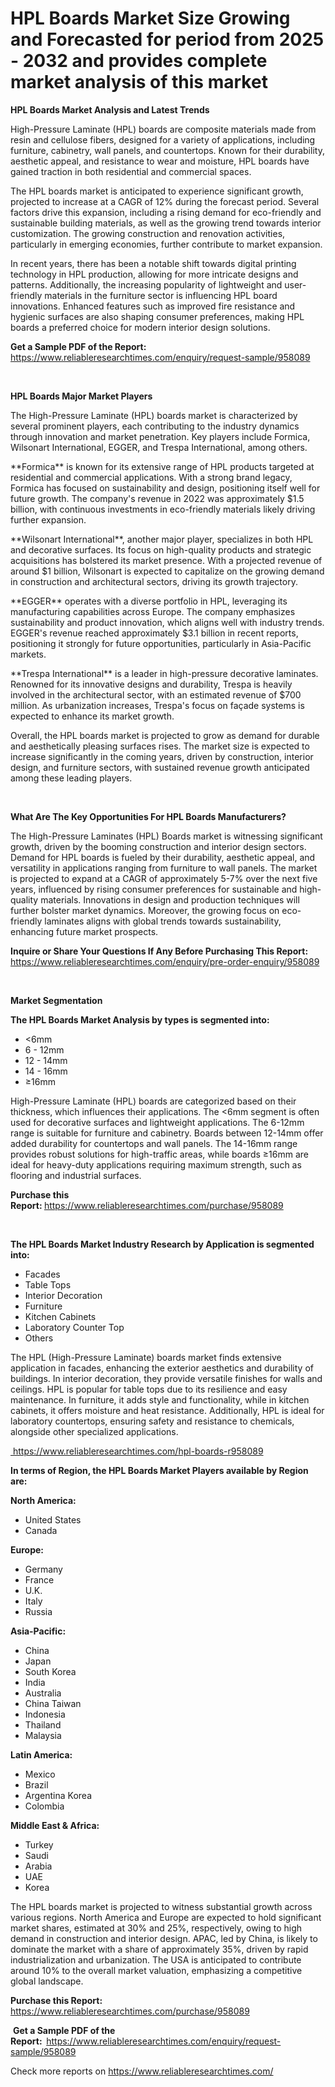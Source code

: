 <p><h1>HPL Boards Market Size Growing and Forecasted for period from 2025 - 2032 and provides complete market analysis of this market</h1></p><p><strong>HPL Boards Market Analysis and Latest Trends</strong></p>
<p><p>High-Pressure Laminate (HPL) boards are composite materials made from resin and cellulose fibers, designed for a variety of applications, including furniture, cabinetry, wall panels, and countertops. Known for their durability, aesthetic appeal, and resistance to wear and moisture, HPL boards have gained traction in both residential and commercial spaces.</p><p>The HPL boards market is anticipated to experience significant growth, projected to increase at a CAGR of 12% during the forecast period. Several factors drive this expansion, including a rising demand for eco-friendly and sustainable building materials, as well as the growing trend towards interior customization. The growing construction and renovation activities, particularly in emerging economies, further contribute to market expansion. </p><p>In recent years, there has been a notable shift towards digital printing technology in HPL production, allowing for more intricate designs and patterns. Additionally, the increasing popularity of lightweight and user-friendly materials in the furniture sector is influencing HPL board innovations. Enhanced features such as improved fire resistance and hygienic surfaces are also shaping consumer preferences, making HPL boards a preferred choice for modern interior design solutions.</p></p>
<p><strong>Get a Sample PDF of the Report:&nbsp;</strong> <a href="https://www.reliableresearchtimes.com/enquiry/request-sample/958089?utm_campaign=3585&utm_medium=2&utm_source=Github&utm_content=ia&utm_term=02042025&utm_id=hpl-boards">https://www.reliableresearchtimes.com/enquiry/request-sample/958089</a></p>
<p>&nbsp;</p>
<p><strong>HPL Boards Major Market Players</strong></p>
<p><p>The High-Pressure Laminate (HPL) boards market is characterized by several prominent players, each contributing to the industry dynamics through innovation and market penetration. Key players include Formica, Wilsonart International, EGGER, and Trespa International, among others. </p><p>**Formica** is known for its extensive range of HPL products targeted at residential and commercial applications. With a strong brand legacy, Formica has focused on sustainability and design, positioning itself well for future growth. The company's revenue in 2022 was approximately $1.5 billion, with continuous investments in eco-friendly materials likely driving further expansion.</p><p>**Wilsonart International**, another major player, specializes in both HPL and decorative surfaces. Its focus on high-quality products and strategic acquisitions has bolstered its market presence. With a projected revenue of around $1 billion, Wilsonart is expected to capitalize on the growing demand in construction and architectural sectors, driving its growth trajectory.</p><p>**EGGER** operates with a diverse portfolio in HPL, leveraging its manufacturing capabilities across Europe. The company emphasizes sustainability and product innovation, which aligns well with industry trends. EGGER's revenue reached approximately $3.1 billion in recent reports, positioning it strongly for future opportunities, particularly in Asia-Pacific markets.</p><p>**Trespa International** is a leader in high-pressure decorative laminates. Renowned for its innovative designs and durability, Trespa is heavily involved in the architectural sector, with an estimated revenue of $700 million. As urbanization increases, Trespa's focus on façade systems is expected to enhance its market growth.</p><p>Overall, the HPL boards market is projected to grow as demand for durable and aesthetically pleasing surfaces rises. The market size is expected to increase significantly in the coming years, driven by construction, interior design, and furniture sectors, with sustained revenue growth anticipated among these leading players.</p></p>
<p>&nbsp;</p>
<p><strong>What Are The Key Opportunities For HPL Boards Manufacturers?</strong></p>
<p><p>The High-Pressure Laminates (HPL) Boards market is witnessing significant growth, driven by the booming construction and interior design sectors. Demand for HPL boards is fueled by their durability, aesthetic appeal, and versatility in applications ranging from furniture to wall panels. The market is projected to expand at a CAGR of approximately 5-7% over the next five years, influenced by rising consumer preferences for sustainable and high-quality materials. Innovations in design and production techniques will further bolster market dynamics. Moreover, the growing focus on eco-friendly laminates aligns with global trends towards sustainability, enhancing future market prospects.</p></p>
<p><strong>Inquire or Share Your Questions If Any Before Purchasing This Report:</strong> <a href="https://www.reliableresearchtimes.com/enquiry/pre-order-enquiry/958089?utm_campaign=3585&utm_medium=2&utm_source=Github&utm_content=ia&utm_term=02042025&utm_id=hpl-boards">https://www.reliableresearchtimes.com/enquiry/pre-order-enquiry/958089</a></p>
<p>&nbsp;</p>
<p><strong>Market Segmentation</strong></p>
<p><strong>The HPL Boards Market Analysis by types is segmented into:</strong></p>
<p><ul><li><6mm</li><li>6 - 12mm</li><li>12 - 14mm</li><li>14 - 16mm</li><li>≥16mm</li></ul></p>
<p><p>High-Pressure Laminate (HPL) boards are categorized based on their thickness, which influences their applications. The <6mm segment is often used for decorative surfaces and lightweight applications. The 6-12mm range is suitable for furniture and cabinetry. Boards between 12-14mm offer added durability for countertops and wall panels. The 14-16mm range provides robust solutions for high-traffic areas, while boards ≥16mm are ideal for heavy-duty applications requiring maximum strength, such as flooring and industrial surfaces.</p></p>
<p><strong>Purchase this Report:&nbsp;</strong><a href="https://www.reliableresearchtimes.com/purchase/958089?utm_campaign=3585&utm_medium=2&utm_source=Github&utm_content=ia&utm_term=02042025&utm_id=hpl-boards">https://www.reliableresearchtimes.com/purchase/958089</a></p>
<p>&nbsp;</p>
<p><strong>The HPL Boards Market Industry Research by Application is segmented into:</strong></p>
<p><ul><li>Facades</li><li>Table Tops</li><li>Interior Decoration</li><li>Furniture</li><li>Kitchen Cabinets</li><li>Laboratory Counter Top</li><li>Others</li></ul></p>
<p><p>The HPL (High-Pressure Laminate) boards market finds extensive application in facades, enhancing the exterior aesthetics and durability of buildings. In interior decoration, they provide versatile finishes for walls and ceilings. HPL is popular for table tops due to its resilience and easy maintenance. In furniture, it adds style and functionality, while in kitchen cabinets, it offers moisture and heat resistance. Additionally, HPL is ideal for laboratory countertops, ensuring safety and resistance to chemicals, alongside other specialized applications.</p></p>
<p><a href="https://www.reliableresearchtimes.com/hpl-boards-r958089?utm_campaign=3585&utm_medium=2&utm_source=Github&utm_content=ia&utm_term=02042025&utm_id=hpl-boards">&nbsp;https://www.reliableresearchtimes.com/hpl-boards-r958089</a></p>
<p><strong>In terms of Region, the HPL Boards Market Players available by Region are:</strong></p>
<p>
    <p> <strong> North America: </strong>
        <ul>
            <li>United States</li>
            <li>Canada</li>
        </ul>
        </p> 
    <p> <strong> Europe: </strong>
        <ul>
            <li>Germany</li>
            <li>France</li>
            <li>U.K.</li>
            <li>Italy</li>
            <li>Russia</li>
        </ul>
        </p> 
    <p> <strong> Asia-Pacific: </strong>
        <ul>
            <li>China</li>
            <li>Japan</li>
            <li>South Korea</li>
            <li>India</li>
            <li>Australia</li>
            <li>China Taiwan</li>
            <li>Indonesia</li>
            <li>Thailand</li>
            <li>Malaysia</li>
        </ul>
        </p> 
    <p> <strong> Latin America: </strong>
        <ul>
            <li>Mexico</li>
            <li>Brazil</li>
            <li>Argentina Korea</li>
            <li>Colombia</li>
        </ul>
        </p> 
    <p> <strong> Middle East & Africa: </strong>
        <ul>
            <li>Turkey</li>
            <li>Saudi</li>
            <li>Arabia</li>
            <li>UAE</li>
            <li>Korea</li>
        </ul>
    </p>
    </p>
<p><p>The HPL boards market is projected to witness substantial growth across various regions. North America and Europe are expected to hold significant market shares, estimated at 30% and 25%, respectively, owing to high demand in construction and interior design. APAC, led by China, is likely to dominate the market with a share of approximately 35%, driven by rapid industrialization and urbanization. The USA is anticipated to contribute around 10% to the overall market valuation, emphasizing a competitive global landscape.</p></p>
<p><strong>Purchase this Report: </strong><a href="https://www.reliableresearchtimes.com/purchase/958089?utm_campaign=3585&utm_medium=2&utm_source=Github&utm_content=ia&utm_term=02042025&utm_id=hpl-boards">https://www.reliableresearchtimes.com/purchase/958089</a></p>
<p>&nbsp;<strong>Get a Sample PDF of the Report:&nbsp;&nbsp;</strong><a href="https://www.reliableresearchtimes.com/enquiry/request-sample/958089?utm_campaign=3585&utm_medium=2&utm_source=Github&utm_content=ia&utm_term=02042025&utm_id=hpl-boards">https://www.reliableresearchtimes.com/enquiry/request-sample/958089</a></p>
<p><strong></strong></p>
<p>Check more reports on <a href="https://www.reliableresearchtimes.com/?utm_campaign=3585&utm_medium=2&utm_source=Github&utm_content=ia&utm_term=02042025&utm_id=hpl-boards">https://www.reliableresearchtimes.com/</a></p>